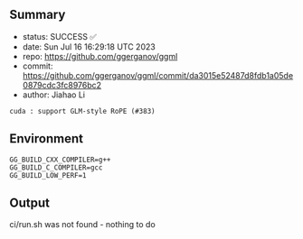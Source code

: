 ## Summary

- status: SUCCESS ✅
- date:   Sun Jul 16 16:29:18 UTC 2023
- repo:   https://github.com/ggerganov/ggml
- commit: https://github.com/ggerganov/ggml/commit/da3015e52487d8fdb1a05de0879cdc3fc8976bc2
- author: Jiahao Li
```
cuda : support GLM-style RoPE (#383)
```

## Environment

```
GG_BUILD_CXX_COMPILER=g++
GG_BUILD_C_COMPILER=gcc
GG_BUILD_LOW_PERF=1
```

## Output

ci/run.sh was not found - nothing to do
